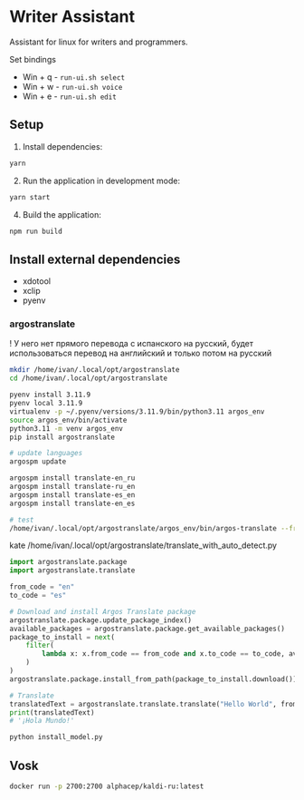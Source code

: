 # Writer Assistant

Assistant for linux for writers and programmers.

Set bindings

- Win + q - `run-ui.sh select`
- Win + w - `run-ui.sh voice`
- Win + e - `run-ui.sh edit`

## Setup

1. Install dependencies:
```bash
yarn
```

2. Run the application in development mode:
```bash
yarn start
```

4. Build the application:
```bash
npm run build
```

## Install external dependencies

- xdotool
- xclip
- pyenv

### argostranslate

! У него нет прямого перевода с испанского на русский, будет использоваться перевод на английский и только потом на русский

```bash
mkdir /home/ivan/.local/opt/argostranslate
cd /home/ivan/.local/opt/argostranslate

pyenv install 3.11.9
pyenv local 3.11.9
virtualenv -p ~/.pyenv/versions/3.11.9/bin/python3.11 argos_env
source argos_env/bin/activate
python3.11 -m venv argos_env
pip install argostranslate

# update languages
argospm update

argospm install translate-en_ru
argospm install translate-ru_en
argospm install translate-es_en
argospm install translate-en_es

# test
/home/ivan/.local/opt/argostranslate/argos_env/bin/argos-translate --from en --to ru "<TEXT>"

```

kate /home/ivan/.local/opt/argostranslate/translate_with_auto_detect.py

```python
import argostranslate.package
import argostranslate.translate

from_code = "en"
to_code = "es"

# Download and install Argos Translate package
argostranslate.package.update_package_index()
available_packages = argostranslate.package.get_available_packages()
package_to_install = next(
    filter(
        lambda x: x.from_code == from_code and x.to_code == to_code, available_packages
    )
)
argostranslate.package.install_from_path(package_to_install.download())

# Translate
translatedText = argostranslate.translate.translate("Hello World", from_code, to_code)
print(translatedText)
# '¡Hola Mundo!'
```

```bash
python install_model.py
```

## Vosk

```bash
docker run -p 2700:2700 alphacep/kaldi-ru:latest
```
